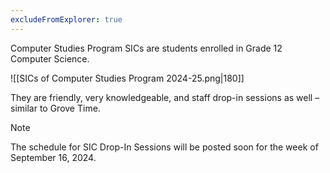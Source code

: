 ```yaml
---
excludeFromExplorer: true
---
```

Computer Studies Program SICs are students enrolled in Grade 12 Computer Science.

![[SICs of Computer Studies Program 2024-25.png|180]]

They are friendly, very knowledgeable, and staff drop-in sessions as well – similar to Grove Time.

> [!NOTE]
> The schedule for SIC Drop-In Sessions will be posted soon for the week of September 16, 2024.

